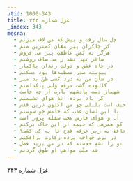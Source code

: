 ```yaml
---
utid: 1000-343
title: غزل شماره ۳۴۳
_index: 343
mesra:
  - چل سال رفت و بیش که من لاف میزنم
  - کز چاکران پیر مغان کمترین منم
  - هرگز به یُمنِ عاطفتِ پیر می فروش
  - ساغر تهی نشد ز می صاف روشنم
  - در جاه عشق و دولتِ رندانِ پاکباز
  - پیوسته صدر مصطبه‌ها بود مسکنم
  - در شأن من به درد کشی ظنّ بد مبر
  - کالوده گشت خرقه ولی پاکدامنم
  - شهباز دست پادشهم یارب از چه خاست
  - کز یاد برده اند هوایِ نشیمنم
  - حیف است بلبلی چو من اکنون درین قفس
  - با این لسان عذب که خامش چو سوسنم
  - آب و هوای فارس عجب سفله پرور است
  - کو همرهی که خیمه از این خاک برکنم
  - حافظ به زیر خرقه قدح تا به کی کشی؟
  - در بزم خواجه پرده زکارت برافکنم
  - تو را نشهِ خجسته که در من یزید فضل
  - شد منّتِ مواهبِ او طوقِ گردنم
---
```

غزل شماره ۳۴۳
